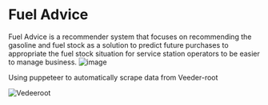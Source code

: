 
# Fuel Advice

Fuel Advice is a recommender system that focuses on recommending the gasoline and fuel stock as a solution to predict future purchases to appropriate 
the fuel stock situation for service station operators to be easier to manage business.
![image](https://user-images.githubusercontent.com/74519762/204438750-320b055a-3664-4c2f-8bef-80e43dd3a56a.png)


Using puppeteer to automatically scrape data from Veeder-root 

![Vedeeroot](https://user-images.githubusercontent.com/74519762/195978907-33fb553b-b7e0-4f8c-8f4b-2f7676ee8d13.PNG)



